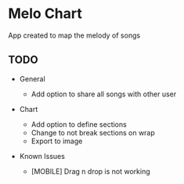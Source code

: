 # Melo Chart

App created to map the melody of songs

## TODO

- General
  - Add option to share all songs with other user

- Chart
  - Add option to define sections
  - Change to not break sections on wrap
  - Export to image

- Known Issues
  - [MOBILE] Drag n drop is not working 
